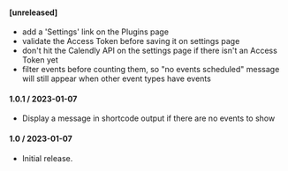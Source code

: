 #### [unreleased]

* add a 'Settings' link on the Plugins page
* validate the Access Token before saving it on settings page
* don't hit the Calendly API on the settings page if there isn't an Access Token yet
* filter events before counting them, so "no events scheduled" message will still appear when other event types have events

#### 1.0.1 / 2023-01-07

* Display a message in shortcode output if there are no events to show

#### 1.0 / 2023-01-07

* Initial release.

